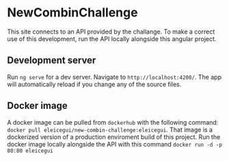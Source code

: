 # NewCombinChallenge

This site connects to an API provided by the challange.
To make a correct use of this development, run the API locally alongside this angular project.

## Development server

Run `ng serve` for a dev server. Navigate to `http://localhost:4200/`. The app will automatically reload if you change any of the source files.

## Docker image

A docker image can be pulled from `dockerhub` with the following command: `docker pull eleicegui/new-combin-challenge:eleicegui`.
That image is a dockerized version of a production enviroment build of this project.
Run the docker image locally alongside the API with this command `docker run -d -p 80:80 eleicegui`
